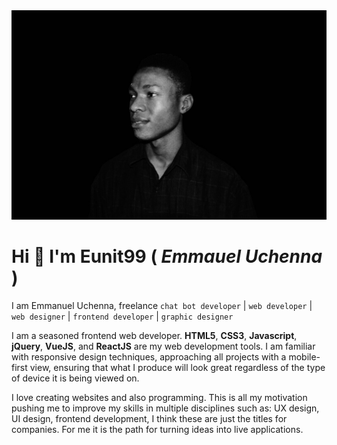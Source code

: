 <img src="eunit99.jpg" alt="Eunit99 on Github">

# Hi 👋 I'm Eunit99 ( *Emmauel* *Uchenna* )

I am Emmanuel Uchenna, freelance ``chat bot developer`` | ``web developer`` | ``web designer`` | ``frontend developer`` | ``graphic designer``

I am a seasoned frontend web developer. **HTML5**, **CSS3**, **Javascript**, **jQuery**, **VueJS**, and **ReactJS** are my web development tools. I am familiar with responsive design techniques, approaching all projects with a mobile-first view, ensuring that what I produce will look great regardless of the type of device it is being viewed on.

I love creating websites and also programming. This is all my motivation pushing me to improve my skills in multiple disciplines such as: UX design, UI design, frontend development, I think these are just the titles for companies. For me it is the path for turning ideas into live applications.
<!--
**Eunit99/eunit99** is a ✨ _special_ ✨ repository because its `README.md` (this file) appears on your GitHub profile.

Here are some ideas to get you started:

- 🔭 I’m currently working on ...
- 🌱 I’m currently learning ...
- 👯 I’m looking to collaborate on ...
- 🤔 I’m looking for help with ...
- 💬 Ask me about ...
- 📫 How to reach me: ...
- 😄 Pronouns: ...
- ⚡ Fun fact: ...
-->
